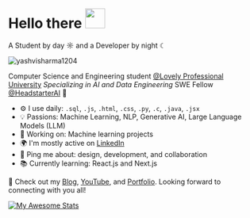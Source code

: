  # Hello there <img src="https://github.com/user-attachments/assets/ef8aa47e-72db-4604-9985-6107dc3ad4cb" width="40" height="40" />
A Student by day ☼ and a Developer by night ☾

<p align="left"> <img src="https://komarev.com/ghpvc/?username=yashvisharma1204&label=Profile%20views&color=0e75b6&style=flat" alt="yashvisharma1204" /> </p>

Computer Science and Engineering student [@Lovely Professional University](https://www.lpu.in/) <i>Specializing in AI and Data Engineering</i>
SWE Fellow [@HeadstarterAI](http://app.theheadstarter.com) 👑

- ⚙️ I use daily: `.sql`, `.js`, `.html`, `.css`, `.py`, `.c`, `.java`, `.jsx`
- 💡 Passions: Machine Learning, NLP, Generative AI, Large Language Models (LLM)
- 💅 Working on: Machine learning projects
- 🌍 I'm mostly active on [LinkedIn](https://www.linkedin.com/in/yashvi-sharma-150863220/)
- 💬 Ping me about: design, development, and collaboration
- 📚 Currently learning: React.js and Next.js

🚀 Check out my [Blog](#), [YouTube](#), and [Portfolio](https://portfolio-three-wheat-21.vercel.app).
Looking forward to connecting with you all!



[![My Awesome Stats](https://awesome-github-stats.azurewebsites.net/user-stats/yashvisharma1204?cardType=level&theme=tokyonight&preferLogin=false)](https://git.io/awesome-stats-card)
